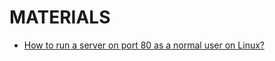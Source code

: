 # MATERIALS 

+ [How to run a server on port 80 as a normal user on Linux?](https://serverfault.com/questions/112795/how-to-run-a-server-on-port-80-as-a-normal-user-on-linux)

